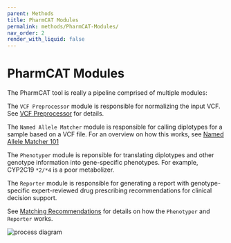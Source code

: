 ```yaml
---
parent: Methods
title: PharmCAT Modules
permalink: methods/PharmCAT-Modules/
nav_order: 2
render_with_liquid: false
---
```

# PharmCAT Modules

The PharmCAT tool is really a pipeline comprised of multiple modules:

The `VCF Preprocessor` module is responsible for normalizing the input VCF.  See [VCF Preprocessor](/using/VCF-Preprocessor) for details.

The `Named Allele Matcher` module is responsible for calling diplotypes for a sample based on a VCF file.  For an overview on how this works, see [Named Allele Matcher 101](/methods/NamedAlleleMatcher-101)

The `Phenotyper` module is reponsible for translating diplotypes and other genotype information into gene-specific phenotypes. For example, CYP2C19 `*2/*4` is a poor metabolizer.

The `Reporter` module is responsible for generating a report with genotype-specific expert-reviewed drug prescribing recommendations for clinical decision support.

See [Matching Recommendations](/methods/Matching-Recommendations) for details on how the `Phenotyper` and `Reporter` works. 

![process diagram](/images/flowchart.png)
